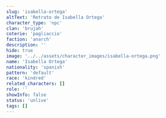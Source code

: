 ```yaml
---
slug: 'isabella-ortega'
altText: 'Retrato de Isabella Ortega'
character_type: 'npc'
clan: 'brujah'
coterie: 'pagliaccio'
faction: 'anarch'
description: ''
hide: true
image: '../../assets/character_images/isabella-ortega.png'
name: 'Isabella Ortega'
nationality: 'spanish'
pattern: 'default'
race: 'kindred'
related_characters: []
role: ''
showInfo: false
status: 'unlive'
tags: []
---
```

